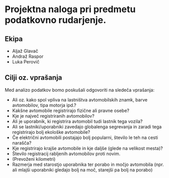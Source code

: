 # Projektna naloga pri predmetu podatkovno rudarjenje. #

## Ekipa ##

* Aljaž Glavač
* Andraž Raspor
* Luka Perovič
 
## Cilji oz. vprašanja ##

 Med analizo podatkov bomo poskušali odgovoriti na sledeča vprašanja:
 
 * Ali oz. kako spol vpliva na lastništva avtomobilskih znamk, barve avtomobilov, tipa motorja ipd.?
* Kakšne avtomobile registrirajo fizične ali pravne osebe?
* Kje je največ registriranih avtomobilov?
* Ali je uporabnik, ki registrira avtomobil tudi lastnik tega vozila?
* Ali se lastniki/uporabniki zavedajo globalenga segrevanja in zaradi tega registrirajo bolj ekološke avtomobile?
* Če električni avtomobili postajajo bolj popularni, število le teh na cesti narašča?
* Kje registrirajo krajše avtomobile in kje daljše (glede na velikost mesta)?
* Število registracij rabljenih avtomobilov proti novim.
* (Prevoženi kilometri)
* Razmerja med starostjo uporabnika ter porabo in močjo avtomobila (npr. ali mlajši uporabniki gledajo bolj na moč, starejši pa bolj na porabo)
